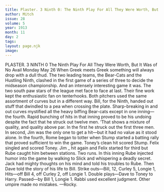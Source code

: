 ```yaml
---
title: Plaster. 3 Ninth 0: The Ninth Play For All They Were Worth, But It Was of No Avail
author: Mitch
issue: 28
volume: 5
year: 1913
month: 11
day: 2
tags:
layout: page.njk
image:
---
```

PLASTER. 3 NINTH 0    The Ninth Play For All They Were Worth, But It Was of No Avail    Monday May 26    When Greek meets Greek something will always drop with a dull thud. The two leading teams, the Bear-Cats and the Hustling Ninth, clashed in the first game of a series of three to decide the midseason championship. And an intensely interesting game it was. The two south paw stars of the league met face to face at last. Their fine work kept the enthusiastic fan on tenterhooks. Both pitchers used the same assortment of curves but in a different way. Bill, for the Ninth, handed out stuff that dwindled to a pea when crossing the plate. Sharp-breaking in and out curves mystified all the heavy biffing Bear-cats except in one inning—the fourth. Rapid bunching of hits in that inning proved to be his undoing despite the fact that he struck out twelve men. ‘That shows a mixture of quality, and quality above par. In the first he struck out the first three men. In second, Jim was the only one to get a hit—but it had no value as it stood alone. In the fourth, Rome began to totter when Stump started a batting rally that proved sufficient to win the game. Toney’s clean hit scored Stump. Felix singled and scored Toney. Jim _ hit again and Felix started for third but Rube caught him between stations. Two runs. In this inning Rube injected humor into the game by walking to Slick and whispering a deadly secret. Jack had mighty thoughts on his mind and told his troubles to Rube. Then Dave told the story of his life to Bill. Strike outs—Bill, 12, Curley 5, Longie 1, Hits—off Bill 4, off Curley 2, off Longie 1. Double plays—Dave to Toney to Harry. Passed—by Bill 1, Longie 1. Rabbi used excellent judgment. Other umpire made no mistakes. —Rocky. 
